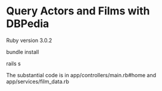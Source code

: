 # Query Actors and Films with DBPedia

Ruby version 3.0.2

bundle install

rails s

The substantial code is in app/controllers/main.rb#home and app/services/film_data.rb
